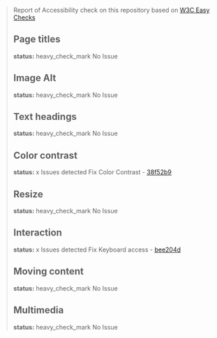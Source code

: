 > Report of Accessibility check on this repository based on [W3C Easy Checks](https://www.w3.org/WAI/test-evaluate/preliminary)
> 
> ## Page titles
> **status:** heavy_check_mark No Issue
> 
> ## Image Alt
> **status:** heavy_check_mark No Issue
> 
> ## Text headings
> **status:** heavy_check_mark No Issue
> 
> ## Color contrast
> **status:** x Issues detected Fix Color Contrast - [38f52b9](https://github.com/i-max-xi/Appiah-Gyimah-Maxwell/commit/38f52b96993770a7325a152c412242bc341cfdb7)
> 
> ## Resize
> **status:** heavy_check_mark No Issue
> 
> ## Interaction
> **status:** x Issues detected Fix Keyboard access - [bee204d](https://github.com/i-max-xi/Appiah-Gyimah-Maxwell/commit/bee204d17e4e04802b89077a9e72ce01bc723105)
> 
> ## Moving content
> **status:** heavy_check_mark No Issue
> 
> ## Multimedia
> **status:** heavy_check_mark No Issue
> 
